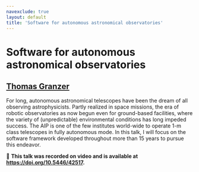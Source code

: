 ```yaml
---
navexclude: true
layout: default
title: 'Software for autonomous astronomical observatories'
---
```


# Software for autonomous astronomical observatories

## [Thomas Granzer](../../speaker/TEWRHT/)

For long, autonomous astronomical telescopes have been the dream of all observing astrophysicists. Partly realized in space missions, the era of robotic observatories as now begun even for ground-based facilities, where the variety of (unpredictable) environmental conditions has long impeded success. The AIP is one of the few institutes world-wide to operate 1-m class telescopes in fully autonomous mode. In this talk, I will focus on the software framework developed throughout more than 15 years to pursue this endeavor.

🎥 **This talk was recorded on video and is available at <https://doi.org/10.5446/42517>.**